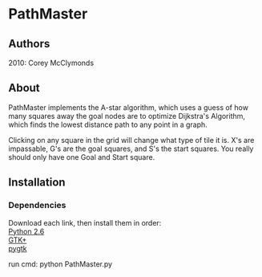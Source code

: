 # PathMaster
## Authors
2010:
Corey McClymonds

## About
PathMaster implements the A-star algorithm, which uses a guess of how many
squares away the goal nodes are to optimize Dijkstra's Algorithm, which
finds the lowest distance path to any point in a graph.

Clicking on any square in the grid will change what type of tile it is.
X's are impassable, G's are the goal squares, and S's the start squares.
You really should only have one Goal and Start square.

## Installation
### Dependencies
Download each link, then install them in order:  
	[Python 2.6](http://python.org/ftp/python/2.6.5/python-2.6.5.msi)  
		[GTK+](http://downloads.sourceforge.net/gtk-win/gtk2-runtime-2.16.6-2010-02-24-ash.exe)  
		[pygtk](http://ftp.gnome.org/pub/GNOME/binaries/win32/pygtk/2.16/pygtk-2.16.0.win32-py2.6.exe)  

run cmd:
python PathMaster.py


